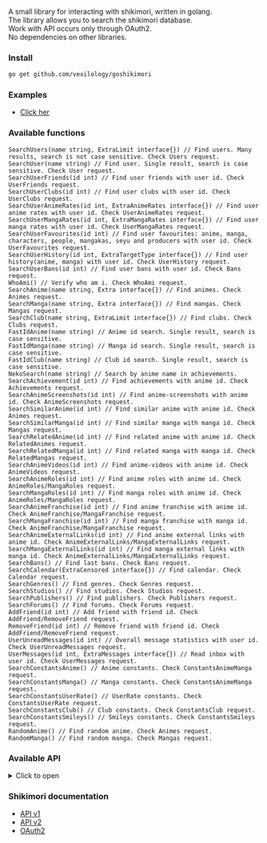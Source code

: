 A small library for interacting with shikimori, written in golang. \
The library allows you to search the shikimori database. \
Work with API occurs only through OAuth2. \
No dependencies on other libraries.

### Install
```bash
go get github.com/vexilology/goshikimori
```

### Examples
* [Click her](https://github.com/vexilology/goshikimori/tree/main/examples)

### Available functions
```golang
SearchUsers(name string, ExtraLimit interface{}) // Find users. Many results, search is not case sensitive. Check Users request.
SearchUser(name string) // Find user. Single result, search is case sensitive. Check User request.
SearchUserFriends(id int) // Find user friends with user id. Check UserFriends request.
SearchUserClubs(id int) // Find user clubs with user id. Check UserClubs request.
SearchUserAnimeRates(id int, ExtraAnimeRates interface{}) // Find user anime rates with user id. Check UserAnimeRates request.
SearchUserMangaRates(id int, ExtraMangaRates interface{}) // Find user manga rates with user id. Check UserMangaRates request.
SearchUserFavourites(id int) // Find user favourites: anime, manga, characters, people, mangakas, seyu and producers with user id. Check UserFavourites request.
SearchUserHistory(id int, ExtraTargetType interface{}) // Find user history(anime, manga) with user id. Check UserHistory request.
SearchUserBans(id int) // Find user bans with user id. Check Bans request.
WhoAmi() // Verify who am i. Check WhoAmi request.
SearchAnime(name string, Extra interface{}) // Find animes. Check Animes request.
SearchManga(name string, Extra interface{}) // Find mangas. Check Mangas request.
SearchClub(name string, ExtraLimit interface{}) // Find clubs. Check Clubs request.
FastIdAnime(name string) // Anime id search. Single result, search is case sensitive.
FastIdManga(name string) // Manga id search. Single result, search is case sensitive.
FastIdClub(name string) // Club id search. Single result, search is case sensitive.
NekoSearch(name string) // Search by anime name in achievements.
SearchAchievement(id int) // Find achievements with anime id. Check Achievements request.
SearchAnimeScreenshots(id int) // Find anime-screenshots with anime id. Check AnimeScreenshots request.
SearchSimilarAnime(id int) // Find similar anime with anime id. Check Animes request.
SearchSimilarManga(id int) // Find similar manga with manga id. Check Mangas request.
SearchRelatedAnime(id int) // Find related anime with anime id. Check RelatedAnimes request.
SearchRelatedManga(id int) // Find related manga with manga id. Check RelatedMangas request.
SearchAnimeVideos(id int) // Find anime-videos with anime id. Check AnimeVideos request.
SearchAnimeRoles(id int) // Find anime roles with anime id. Check AnimeRoles/MangaRoles request.
SearchMangaRoles(id int) // Find manga roles with anime id. Check AnimeRoles/MangaRoles request.
SearchAnimeFranchise(id int) // Find anime franchise with anime id. Check AnimeFranchise/MangaFranchise request.
SearchMangaFranchise(id int) // Find manga franchise with manga id. Check AnimeFranchise/MangaFranchise request.
SearchAnimeExternalLinks(id int) // Find anime external links with anime id. Check AnimeExternalLinks/MangaExternalLinks request.
SearchMangaExternalLinks(id int) // Find manga external links with manga id. Check AnimeExternalLinks/MangaExternalLinks request.
SearchBans() // Find last bans. Check Bans request.
SearchCalendar(ExtraCensored interface{}) // Find calendar. Check Calendar request.
SearchGenres() // Find genres. Check Genres request.
SearchStudios() // Find studios. Check Studios request.
SearchPublishers() // Find publishers. Check Publishers request.
SearchForums() // Find forums. Check Forums request.
AddFriend(id int) // Add friend with friend id. Check AddFriend/RemoveFriend request.
RemoveFriend(id int) // Remove friend with friend id. Check AddFriend/RemoveFriend request.
UserUnreadMessages(id int) // Overall message statistics with user id. Check UserUnreadMessages request.
UserMessages(id int, ExtraMessages interface{}) // Read inbox with user id. Check UserMessages request.
SearchConstantsAnime() // Anime constants. Check ConstantsAnimeManga request.
SearchConstantsManga() // Manga constants. Check ConstantsAnimeManga request.
SearchConstantsUserRate() // UserRate constants. Check ConstantsUserRate request.
SearchConstantsClub() // Club constants. Check ConstantsClub request.
SearchConstantsSmileys() // Smileys constants. Check ConstantsSmileys request.
RandomAnime() // Find random anime. Check Animes request.
RandomManga() // Find random manga. Check Mangas request.
```

### Available API
<details>
  <summary>Click to open</summary>
  <br>
  <details>
    <summary>Interface_Users</summary>
      <ul>
        <li>Page: 100000 maximum</li>
        <li>Limit: 100 maximum</li>
      </ul>
  </details>
  <details>
    <summary>Users request</summary>
      <ul>
        <li>Id</li>
        <li>Nickname</li>
        <li>Avatar</li>
        <li>
          <details>
            <summary>Image</summary>
              <ul>
                <li>X160</li>
                <li>X148</li>
                <li>X80</li>
                <li>X64</li>
                <li>X48</li>
                <li>X32</li>
                <li>X16</li>
              </ul>
          </details>
        </li>
        <li>Last_online_at</li>
        <li>Name</li>
        <li>Sex</li>
        <li>Full_years</li>
        <li>Last_online</li>
        <li>Website</li>
        <li>Location</li>
        <li>Banned</li>
        <li>About</li>
        <li>AboutHTML</li>
        <li>[]Common_Info</li>
        <li>Show_comments</li>
        <li>In_friends</li>
        <li>Is_ignored</li>
        <li>Style_id</li>
      </ul>
  </details>
  <details>
    <summary>User request</summary>
      <ul>
        <li>Id</li>
        <li>Nickname</li>
        <li>Avatar</li>
        <li>
          <details>
            <summary>Image</summary>
              <ul>
                <li>X160</li>
                <li>X148</li>
                <li>X80</li>
                <li>X64</li>
                <li>X48</li>
                <li>X32</li>
                <li>X16</li>
              </ul>
          </details>
        </li>
        <li>Last_online_at</li>
        <li>Name</li>
        <li>Sex</li>
        <li>Full_years</li>
        <li>Last_online</li>
        <li>Website</li>
        <li>Location</li>
        <li>Banned</li>
        <li>About</li>
        <li>AboutHTML</li>
        <li>[]Common_Info</li>
        <li>Show_comments</li>
        <li>In_friends</li>
        <li>Is_ignored</li>
        <li>
          <details>
            <summary>Stats</summary>
              <ul>
                <details>
                  <summary>Statuses</summary>
                    <ul>
                      <details>
                        <summary>[]Anime</summary>
                          <ul>
                            <li>Id</li>
                            <li>Grouped_id</li>
                            <li>Name</li>
                            <li>Size</li>
                            <li>Type</li>
                          </ul>
                      </details>
                      <details>
                        <summary>[]Manga</summary>
                          <ul>
                            <li>Id</li>
                            <li>Grouped_id</li>
                            <li>Name</li>
                            <li>Size</li>
                            <li>Type</li>
                          </ul>
                      </details>
                    </ul>
                </details>
              </ul>
          </details>
        </li>
        <li>Style_id</li>
      </ul>
  </details>
  <details>
    <summary>UserFriends request</summary>
      <ul>
        <li>Id</li>
        <li>Nickname</li>
        <li>Avatar</li>
        <li>
          <details>
            <summary>Image</summary>
              <ul>
                <li>X160</li>
                <li>X148</li>
                <li>X80</li>
                <li>X64</li>
                <li>X48</li>
                <li>X32</li>
                <li>X16</li>
              </ul>
          </details>
        </li>
        <li>Last_online_at</li>
      </ul>
  </details>
  <details>
    <summary>UserClubs request</summary>
      <ul>
        <li>Id</li>
        <li>Name</li>
        <li>
          <details>
            <summary>Logo</summary>
              <ul>
                <li>Original</li>
                <li>Main</li>
                <li>X96</li>
                <li>X73</li>
                <li>X48</li>
              </ul>
          </details>
        </li>
        <li>Is_censored</li>
        <li>Join_policy</li>
        <li>Comment_policy</li>
      </ul>
  </details>
  <details>
    <summary>Interface_UserAnimeRates</summary>
      <ul>
        <li>Page: 100000 maximum</li>
        <li>Limit: 5000 maximum</li>
        <li>Status: planned, watching, rewatching, completed, on_hold, dropped</li>
        <li>Censored: true, false</li>
      </ul>
  </details>
  <details>
    <summary>UserAnimeRates request</summary>
      <ul>
        <li>Id</li>
        <li>Score</li>
        <li>Status</li>
        <li>Text</li>
        <li>Episodes</li>
        <li>Text_html</li>
        <li>Rewatches</li>
        <li>Created_at</li>
        <li>Updated_at</li>
        <li>
          <details>
            <summary>User</summary>
              <ul>
                <li>Id</li>
                <li>Nickname</li>
                <li>Avatar</li>
                <li>
                  <details>
                    <summary>Image</summary>
                      <ul>
                        <li>X160</li>
                        <li>X148</li>
                        <li>X80</li>
                        <li>X64</li>
                        <li>X48</li>
                        <li>X32</li>
                        <li>X16</li>
                      </ul>
                  </details>
                </li>
              </ul>
          </details>
        </li>
        <li>
          <details>
            <summary>Anime</summary>
              <ul>
                <li>Id</li>
                <li>Name</li>
                <li>Russian</li>
                <li>
                  <details>
                    <summary>Image</summary>
                      <ul>
                        <li>Original</li>
                        <li>Preview</li>
                        <li>X96</li>
                        <li>X48</li>
                      </ul>
                  </details>
                </li>
                <li>Url</li>
                <li>Kind</li>
                <li>Score</li>
                <li>Status</li>
                <li>Episodes</li>
                <li>Episodes_aired</li>
                <li>Aired_on</li>
                <li>Released_on</li>
              </ul>
          </details>
        </li>
      </ul>
  </details>
  <details>
    <summary>Interface_UserMangaRates</summary>
      <ul>
        <li>Page: 100000 maximum</li>
        <li>Limit: 5000 maximum</li>
        <li>Censored: true, false</li>
      </ul>
  </details>
  <details>
    <summary>UserMangaRates request</summary>
      <ul>
        <li>Id</li>
        <li>Score</li>
        <li>Status</li>
        <li>Text</li>
        <li>Chapters</li>
        <li>Volumes</li>
        <li>Text_html</li>
        <li>Rewatches</li>
        <li>Created_at</li>
        <li>Updated_at</li>
        <li>
          <details>
            <summary>User</summary>
              <ul>
                <li>Id</li>
                <li>Nickname</li>
                <li>Avatar</li>
                <li>
                  <details>
                    <summary>Image</summary>
                      <ul>
                        <li>X160</li>
                        <li>X148</li>
                        <li>X80</li>
                        <li>X64</li>
                        <li>X48</li>
                        <li>X32</li>
                        <li>X16</li>
                      </ul>
                  </details>
                </li>
              </ul>
          </details>
        </li>
        <li>
          <details>
            <summary>Manga</summary>
              <ul>
                <li>Id</li>
                <li>Name</li>
                <li>Russian</li>
                <li>
                  <details>
                    <summary>Image</summary>
                      <ul>
                        <li>Original</li>
                        <li>Preview</li>
                        <li>X96</li>
                        <li>X48</li>
                      </ul>
                  </details>
                </li>
                <li>Url</li>
                <li>Kind</li>
                <li>Score</li>
                <li>Status</li>
                <li>Volumes</li>
                <li>Chapters</li>
                <li>Aired_on</li>
                <li>Released_on</li>
              </ul>
          </details>
        </li>
      </ul>
  </details>
  <details>
    <summary>UserFavourites request</summary>
      <ul>
        <li>
          <details>
            <summary>[]Animes</summary>
              <ul>
                <li>Id</li>
                <li>Name</li>
                <li>Russian</li>
                <li>Image</li>
              </ul>
          </details>
        </li>
        <li>
          <details>
            <summary>[]Mangas</summary>
              <ul>
                <li>Id</li>
                <li>Name</li>
                <li>Russian</li>
                <li>Image</li>
              </ul>
          </details>
        </li>
        <li>
          <details>
            <summary>[]Characters</summary>
              <ul>
                <li>Id</li>
                <li>Name</li>
                <li>Russian</li>
                <li>Image</li>
              </ul>
          </details>
        </li>
        <li>
          <details>
            <summary>[]People</summary>
              <ul>
                <li>Id</li>
                <li>Name</li>
                <li>Russian</li>
                <li>Image</li>
              </ul>
          </details>
        </li>
        <li>
          <details>
            <summary>[]Mangakas</summary>
              <ul>
                <li>Id</li>
                <li>Name</li>
                <li>Russian</li>
                <li>Image</li>
              </ul>
          </details>
        </li>
        <li>
          <details>
            <summary>[]Seyu</summary>
              <ul>
                <li>Id</li>
                <li>Name</li>
                <li>Russian</li>
                <li>Image</li>
              </ul>
          </details>
        </li>
        <li>
          <details>
            <summary>[]Producers</summary>
              <ul>
                <li>Id</li>
                <li>Name</li>
                <li>Russian</li>
                <li>Image</li>
              </ul>
          </details>
        </li>
      </ul>
  </details>
  <details>
    <summary>Interface_UserHistory</summary>
      <ul>
        <li>Page: 100000 maximum</li>
        <li>Limit: 100 maximum</li>
        <li>Target_type: Anime, Manga</li>
      </ul>
  </details>
  <details>
    <summary>UserHistory request</summary>
      <ul>
        <li>Id</li>
        <li>Created_at</li>
        <li>Description</li>
        <li>
          <details>
            <summary>Target</summary>
              <ul>
                <li>Id</li>
                <li>Name</li>
                <li>Russian</li>
                <li>
                  <details>
                    <summary>Image</summary>
                      <ul>
                        <li>Original</li>
                        <li>Preview</li>
                        <li>X96</li>
                        <li>X48</li>
                      </ul>
                  </details>
                </li>
                <li>Url</li>
                <li>Kind</li>
                <li>Score</li>
                <li>Status</li>
                <li>Episodes</li>
                <li>Episodes_aired</li>
                <li>Volumes</li>
                <li>Chapters</li>
                <li>Aired_on</li>
                <li>Released_on</li>
              </ul>
          </details>
        </li>
      </ul>
  </details>
  <details>
    <summary>WhoAmi request</summary>
      <ul>
        <li>Id</li>
        <li>Nickname</li>
        <li>Avatar</li>
        <li>
          <details>
            <summary>Image</summary>
              <ul>
                <li>X160</li>
                <li>X148</li>
                <li>X80</li>
                <li>X64</li>
                <li>X48</li>
                <li>X32</li>
                <li>X16</li>
              </ul>
          </details>
        </li>
        <li>Last_online_at</li>
        <li>Name</li>
        <li>Sex</li>
        <li>Website</li>
        <li>Birth_on</li>
        <li>Locale</li>
      </ul>
  </details>
  <details>
    <summary>Interface_Animes</summary>
      <ul>
        <li>Page: 100000 maximum</li>
        <li>Limit: 50 maximum</li>
        <li>Kind: tv, movie, ova, ona, special, music, tv_13, tv_24, tv_48</li>
        <li>Status: anons, ongoing, released</li>
        <li>Season: summer_2017, 2016, 2014_2016, 199x</li>
        <li>Score: 9 maximum</li>
        <li>Rating: none, g, pg, pg_13, r, r_plus, rx</li>
      </ul>
  </details>
  <details>
    <summary>Animes request</summary>
      <ul>
        <li>Id</li>
        <li>Name</li>
        <li>Russian</li>
        <li>
          <details>
            <summary>Image</summary>
              <ul>
                <li>Original</li>
                <li>Preview</li>
                <li>X96</li>
                <li>X48</li>
              </ul>
          </details>
        </li>
        <li>Url</li>
        <li>Kind</li>
        <li>Score</li>
        <li>Status</li>
        <li>Episodes</li>
        <li>Episodes_aired</li>
        <li>Aired_on</li>
        <li>Released_on</li>
      </ul>
  </details>
  <details>
    <summary>Interface_Mangas</summary>
      <ul>
        <li>Page: 100000 maximum</li>
        <li>Limit: 50 maximum</li>
        <li>Kind: manga, manhwa, manhua, light_novel, novel, one_shot, doujin</li>
        <li>Status: anons, ongoing, released, paused, discontinued</li>
        <li>Season: summer_2017, "spring_2016,fall_2016", "2016,!winter_2016", 2016, 2014_2016, 199x</li>
        <li>Score: 9 maximum</li>
      </ul>
  </details>
  <details>
    <summary>Mangas request</summary>
      <ul>
        <li>Id</li>
        <li>Name</li>
        <li>Russian</li>
        <li>
          <details>
            <summary>Image</summary>
              <ul>
                <li>Original</li>
                <li>Preview</li>
                <li>X96</li>
                <li>X48</li>
              </ul>
          </details>
        </li>
        <li>Url</li>
        <li>Kind</li>
        <li>Score</li>
        <li>Status</li>
        <li>Volumes</li>
        <li>Chapters</li>
        <li>Aired_on</li>
        <li>Released_on</li>
      </ul>
  </details>
  <details>
    <summary>Interface_Clubs</summary>
      <ul>
        <li>Page: 100000 maximum</li>
        <li>Limit: 30 maximum</li>
      </ul>
  </details>
  <details>
    <summary>Clubs request</summary>
      <ul>
        <li>Id</li>
        <li>Name</li>
        <li>
          <details>
            <summary>Logo</summary>
              <ul>
                <li>Original</li>
                <li>Main</li>
                <li>X96</li>
                <li>X73</li>
                <li>X48</li>
              </ul>
          </details>
        </li>
        <li>Is_censored</li>
        <li>Join_policy</li>
        <li>Comment_policy</li>
      </ul>
  </details>
  <details>
    <summary>Achievements request</summary>
      <ul>
        <li>Id</li>
        <li>Neko_id</li>
        <li>Level</li>
        <li>Progress</li>
        <li>User_id</li>
        <li>Created_at</li>
        <li>Updated_at</li>
      </ul>
  </details>
  <details>
    <summary>RelatedAnimes request</summary>
      <ul>
        <li>Relation</li>
        <li>Relation_Russian</li>
        <li>
          <details>
            <summary>Anime</summary>
              <ul>
                <li>Id</li>
                <li>Name</li>
                <li>Russian</li>
                <li>
                  <details>
                    <summary>Image</summary>
                      <ul>
                        <li>Original</li>
                        <li>Preview</li>
                        <li>X96</li>
                        <li>X48</li>
                      </ul>
                  </details>
                </li>
                <li>Url</li>
                <li>Kind</li>
                <li>Score</li>
                <li>Status</li>
                <li>Episodes</li>
                <li>Episodes_aired</li>
                <li>Aired_on</li>
                <li>Released_on</li>
              </ul>
          </details>
        </li>
      </ul>
  </details>
  <details>
    <summary>RelatedMangas request</summary>
      <ul>
        <li>Relation</li>
        <li>Relation_Russian</li>
        <li>
          <details>
            <summary>Manga</summary>
              <ul>
                <li>Id</li>
                <li>Name</li>
                <li>Russian</li>
                <li>
                  <details>
                    <summary>Image</summary>
                      <ul>
                        <li>Original</li>
                        <li>Preview</li>
                        <li>X96</li>
                        <li>X48</li>
                      </ul>
                  </details>
                </li>
                <li>Url</li>
                <li>Kind</li>
                <li>Score</li>
                <li>Status</li>
                <li>Volumes</li>
                <li>Chapters</li>
                <li>Aired_on</li>
                <li>Released_on</li>
              </ul>
          </details>
        </li>
      </ul>
  </details>
  <details>
    <summary>AnimeScreenshots request</summary>
      <ul>
        <li>Original</li>
        <li>Preview</li>
      </ul>
  </details>
  <details>
    <summary>AnimeVideos request</summary>
      <ul>
        <li>Id</li>
        <li>Url</li>
        <li>Image_url</li>
        <li>Player_url</li>
        <li>Name</li>
        <li>Kind</li>
        <li>Hosting</li>
      </ul>
  </details>
  <details>
    <summary>AnimeRoles/MangaRoles request</summary>
      <ul>
        <li>[]Roles</li>
        <li>[]Roles_Russian</li>
        <li>
          <details>
            <summary>Character</summary>
            <ul>
              <li>Id</li>
              <li>Name</li>
              <li>Russian</li>
              <li>
                <details>
                  <summary>Image</summary>
                    <ul>
                      <li>Original</li>
                      <li>Preview</li>
                      <li>X96</li>
                      <li>X48</li>
                    </ul>
                </details>
              </li>
              <li>Url</li>
            </ul>
          </details>
        </li>
      </ul>
  </details>
  <details>
    <summary>AnimeFranchise/MangaFranchise request</summary>
      <ul>
        <li>
          <details>
            <summary>[]Links</summary>
            <ul>
              <li>Id</li>
              <li>Source_id</li>
              <li>Target_id</li>
              <li>Source</li>
              <li>Target</li>
              <li>Weight</li>
              <li>Relation</li>
            </ul>
          </details>
        </li>
        <li>
          <details>
            <summary>[]Nodes</summary>
            <ul>
              <li>Id</li>
              <li>Date</li>
              <li>Name</li>
              <li>Image_url</li>
              <li>Url</li>
              <li>Year</li>
              <li>Kind</li>
              <li>Weight</li>
            </ul>
          </details>
        </li>
        <li>Current_id</li>
      </ul>
  </details>
  <details>
    <summary>AnimeExternalLinks/MangaExternalLinks request</summary>
      <ul>
        <li>Id</li>
        <li>Kind</li>
        <li>Url</li>
        <li>Source</li>
        <li>Entry_id</li>
        <li>Entry_type</li>
        <li>Created_at</li>
        <li>Updated_at</li>
        <li>Imported_at</li>
      </ul>
  </details>
  <details>
    <summary>Bans request</summary>
      <ul>
        <li>Id</li>
        <li>User_id</li>
        <li>
          <details>
            <summary>Comment</summary>
            <ul>
              <li>Id</li>
              <li>Commentable_id</li>
              <li>Commentable_type</li>
              <li>Body</li>
              <li>User_id</li>
              <li>Created_at</li>
              <li>Updated_at</li>
              <li>Is_summary</li>
              <li>Is_offtopic</li>
            </ul>
          </details>
        </li>
        <li>Moderator_id</li>
        <li>Reason</li>
        <li>Created_at</li>
        <li>Duration_minutes</li>
        <li>
          <details>
            <summary>User</summary>
            <ul>
              <li>Id</li>
              <li>Nickname</li>
              <li>Avatar</li>
              <li>
                <details>
                  <summary>Image</summary>
                  <ul>
                    <li>X160</li>
                    <li>X148</li>
                    <li>X80</li>
                    <li>X64</li>
                    <li>X48</li>
                    <li>X32</li>
                    <li>X16</li>
                  </ul>
                </details>
              </li>
              <li>Last_online_at</li>
            </ul>
          </details>
        </li>
        <li>
          <details>
            <summary>Moderator</summary>
            <ul>
              <li>Id</li>
              <li>Nickname</li>
              <li>Avatar</li>
              <li>
                <details>
                  <summary>Image</summary>
                  <ul>
                    <li>X160</li>
                    <li>X148</li>
                    <li>X80</li>
                    <li>X64</li>
                    <li>X48</li>
                    <li>X32</li>
                    <li>X16</li>
                  </ul>
                </details>
              </li>
              <li>Last_online_at</li>
            </ul>
          </details>
        </li>
      </ul>
  </details>
  <details>
    <summary>Interface_Calendar</summary>
      <ul>
        <li>Censored: true, false</li>
      </ul>
  </details>
  <details>
    <summary>Calendar request</summary>
      <ul>
        <li>Next_episode</li>
        <li>Next_episode_at</li>
        <li>Duration</li>
        <li>
          <details>
            <summary>Anime</summary>
            <ul>
              <li>Id</li>
              <li>Name</li>
              <li>Russian</li>
              <li>
                <details>
                  <summary>Image</summary>
                    <ul>
                      <li>Original</li>
                      <li>Preview</li>
                      <li>X96</li>
                      <li>X48</li>
                    </ul>
                </details>
              </li>
              <li>Url</li>
              <li>Kind</li>
              <li>Score</li>
              <li>Status</li>
              <li>Episodes</li>
              <li>Episodes_aired</li>
              <li>Aired_on</li>
              <li>Released_on</li>
            </ul>
          </details>
        </li>
      </ul>
  </details>
  <details>
    <summary>Genres request</summary>
      <ul>
        <li>Id</li>
        <li>Name</li>
        <li>Russian</li>
        <li>Kind</li>
      </ul>
  </details>
  <details>
    <summary>Studios request</summary>
      <ul>
        <li>Id</li>
        <li>Name</li>
        <li>Filtered_name</li>
        <li>Real</li>
      </ul>
  </details>
  <details>
    <summary>Publishers request</summary>
      <ul>
        <li>Id</li>
        <li>Name</li>
      </ul>
  </details>
  <details>
    <summary>Forums request</summary>
      <ul>
        <li>Id</li>
        <li>Position</li>
        <li>Name</li>
        <li>Permalink</li>
        <li>Url</li>
      </ul>
  </details>
  <details>
    <summary>AddFriend/RemoveFriend request</summary>
      <ul>
        <li>Notice</li>
      </ul>
  </details>
  <details>
    <summary>UserUnreadMessages request</summary>
      <ul>
        <li>Messages</li>
        <li>News</li>
        <li>Notifications</li>
      </ul>
  </details>
  <details>
    <summary>Interface_UserMessages</summary>
      <ul>
        <li>Type: inbox, private, sent, news, notifications</li>
        <li>Page: 100000 maximum</li>
        <li>Limit: 100 maximum</li>
      </ul>
  </details>
  <details>
    <summary>UserMessages request</summary>
      <ul>
        <li>Id</li>
        <li>Kind</li>
        <li>Read</li>
        <li>Body</li>
        <li>HTMLBody</li>
        <li>Created_at</li>
        <li>Linked_id</li>
        <li>Linked_type</li>
        <li>
          <details>
            <summary>Linked</summary>
            <ul>
              <li>Id</li>
              <li>Topic_url</li>
              <li>Thread_id</li>
              <li>Topic_id</li>
              <li>Type</li>
              <li>Name</li>
              <li>Russian</li>
              <li>
                <details>
                  <summary>Image</summary>
                    <ul>
                      <li>Original</li>
                      <li>Preview</li>
                      <li>X96</li>
                      <li>X48</li>
                    </ul>
                </details>
              </li>
              <li>Url</li>
              <li>Kind</li>
              <li>Score</li>
              <li>Status</li>
              <li>Episodes</li>
              <li>Episodes_aired</li>
            </ul>
          </details>
        </li>
        <li>
          <details>
            <summary>From</summary>
            <ul>
              <li>Id</li>
              <li>Nickname</li>
              <li>Avatar</li>
              <li>
                <details>
                  <summary>Image</summary>
                    <ul>
                      <li>X160</li>
                      <li>X148</li>
                      <li>X80</li>
                      <li>X64</li>
                      <li>X48</li>
                      <li>X32</li>
                      <li>X16</li>
                    </ul>
                </details>
              </li>
              <li>Last_online_at</li>
              <li>Url</li>
            </ul>
          </details>
        </li>
        <li>
          <details>
            <summary>To</summary>
            <ul>
              <li>Id</li>
              <li>Nickname</li>
              <li>Avatar</li>
              <li>
                <details>
                  <summary>Image</summary>
                    <ul>
                      <li>X160</li>
                      <li>X148</li>
                      <li>X80</li>
                      <li>X64</li>
                      <li>X48</li>
                      <li>X32</li>
                      <li>X16</li>
                    </ul>
                </details>
              </li>
              <li>Last_online_at</li>
              <li>Url</li>
            </ul>
          </details>
        </li>
      </ul>
  </details>
  <details>
    <summary>ConstantsAnimeManga request</summary>
      <ul>
        <li>[]Kind</li>
        <li>[]Status</li>
      </ul>
  </details>
  <details>
    <summary>ConstantsUserRate request</summary>
      <ul>
        <li>[]Status</li>
      </ul>
  </details>
  <details>
    <summary>ConstantsClub request</summary>
      <ul>
        <li>[]Join_policy</li>
        <li>[]Comment_policy</li>
        <li>[]Image_upload_policy</li>
      </ul>
  </details>
  <details>
    <summary>ConstantsSmileys request</summary>
      <ul>
        <li>Bbcode</li>
        <li>Path</li>
      </ul>
  </details>
</details>

### Shikimori documentation
* [API v1](https://shikimori.one/api/doc/1.0)
* [API v2](https://shikimori.one/api/doc/2.0)
* [OAuth2](https://shikimori.one/oauth)
